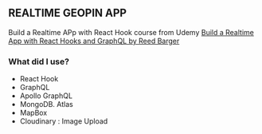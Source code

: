 ## REALTIME GEOPIN APP

Build a Realtime APp with React Hook
course from Udemy
<a href='https://www.udemy.com/build-a-realtime-app-with-react-hooks-and-graphql/'>Build a Realtime App with React Hooks and GraphQL by Reed Barger</a>

### What did I use?

<ul>
<li>React Hook</li>
<li>GraphQL</li>
<li>Apollo GraphQL</li>
<li>MongoDB. Atlas</li>
<li>MapBox</li>
<li>Cloudinary : Image Upload</li>
</ul>

